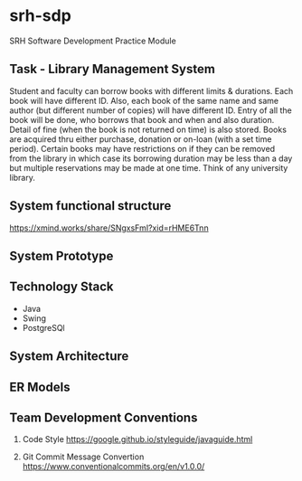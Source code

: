 # srh-sdp
SRH Software Development Practice Module

## Task - Library Management System

Student and faculty can borrow books with different limits & durations. Each book will have different ID. Also, each book
of the same name and same author (but different number of copies) will have different ID. Entry of all the book will be
done, who borrows that book and when and also duration. Detail of fine (when the book is not returned on time) is also
stored. Books are acquired thru either purchase, donation or on-loan (with a set time period). Certain books may have
restrictions on if they can be removed from the library in which case its borrowing duration may be less than a day but
multiple reservations may be made at one time. Think of any university library. 

## System functional structure
https://xmind.works/share/SNgxsFmI?xid=rHME6Tnn

## System Prototype

## Technology Stack
* Java
* Swing
* PostgreSQl

## System Architecture

## ER Models

## Team Development Conventions
1. Code Style
https://google.github.io/styleguide/javaguide.html

2. Git Commit Message Convertion
https://www.conventionalcommits.org/en/v1.0.0/

